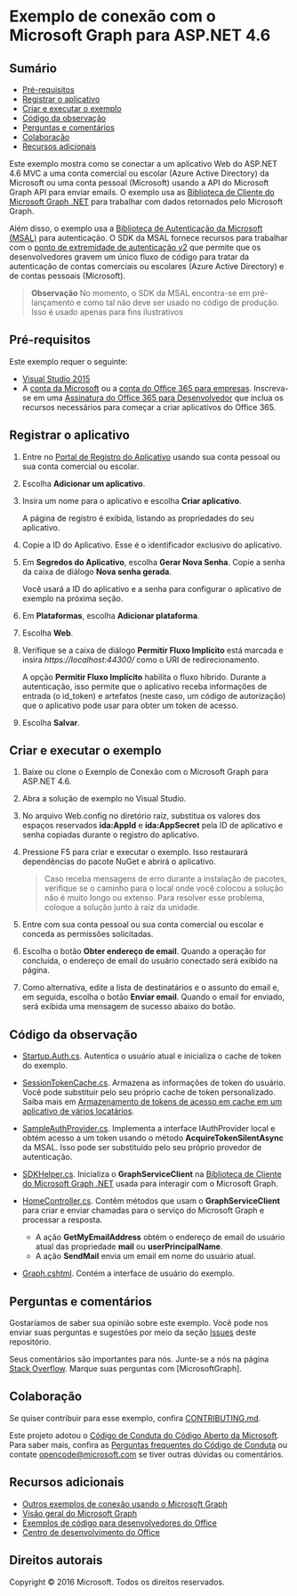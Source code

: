 # Exemplo de conexão com o Microsoft Graph para ASP.NET 4.6

## Sumário

* [Pré-requisitos](#pré-requisitos)
* [Registrar o aplicativo](#registrar-o-aplicativo)
* [Criar e executar o exemplo](#criar-e-executar-o-exemplo)
* [Código da observação](#código-da-observação)
* [Perguntas e comentários](#perguntas-e-comentários)
* [Colaboração](#colaboração)
* [Recursos adicionais](#recursos-adicionais)

Este exemplo mostra como se conectar a um aplicativo Web do ASP.NET 4.6 MVC a uma conta comercial ou escolar (Azure Active Directory) da Microsoft ou uma conta pessoal (Microsoft) usando a API do Microsoft Graph API para enviar emails. O exemplo usa as [Biblioteca de Cliente do Microsoft Graph .NET](https://github.com/microsoftgraph/msgraph-sdk-dotnet) para trabalhar com dados retornados pelo Microsoft Graph. 

Além disso, o exemplo usa a [Biblioteca de Autenticação da Microsoft (MSAL)](https://www.nuget.org/packages/Microsoft.Identity.Client/) para autenticação. O SDK da MSAL fornece recursos para trabalhar com o [ponto de extremidade de autenticação v2](https://azure.microsoft.com/en-us/documentation/articles/active-directory-appmodel-v2-overview) que permite que os desenvolvedores gravem um único fluxo de código para tratar da autenticação de contas comerciais ou escolares (Azure Active Directory) e de contas pessoais (Microsoft).

 > **Observação** No momento, o SDK da MSAL encontra-se em pré-lançamento e como tal não deve ser usado no código de produção. Isso é usado apenas para fins ilustrativos

## Pré-requisitos

Este exemplo requer o seguinte:  

  * [Visual Studio 2015](https://www.visualstudio.com/en-us/downloads) 
  * A [conta da Microsoft](https://www.outlook.com) ou a [conta do Office 365 para empresas](https://msdn.microsoft.com/en-us/office/office365/howto/setup-development-environment#bk_Office365Account). Inscreva-se em uma [Assinatura do Office 365 para Desenvolvedor](https://msdn.microsoft.com/en-us/office/office365/howto/setup-development-environment#bk_Office365Account) que inclua os recursos necessários para começar a criar aplicativos do Office 365.

## Registrar o aplicativo

1. Entre no [Portal de Registro do Aplicativo](https://apps.dev.microsoft.com/) usando sua conta pessoal ou sua conta comercial ou escolar.

2. Escolha **Adicionar um aplicativo**.

3. Insira um nome para o aplicativo e escolha **Criar aplicativo**. 
    
   A página de registro é exibida, listando as propriedades do seu aplicativo.

4. Copie a ID do Aplicativo. Esse é o identificador exclusivo do aplicativo. 

5. Em **Segredos do Aplicativo**, escolha **Gerar Nova Senha**. Copie a senha da caixa de diálogo **Nova senha gerada**.

   Você usará a ID do aplicativo e a senha para configurar o aplicativo de exemplo na próxima seção. 

6. Em **Plataformas**, escolha **Adicionar plataforma**.

7. Escolha **Web**.

8. Verifique se a caixa de diálogo **Permitir Fluxo Implícito** está marcada e insira *https://localhost:44300/* como o URI de redirecionamento. 

   A opção **Permitir Fluxo Implícito** habilita o fluxo híbrido. Durante a autenticação, isso permite que o aplicativo receba informações de entrada (o id_token) e artefatos (neste caso, um código de autorização) que o aplicativo pode usar para obter um token de acesso.

9. Escolha **Salvar**.

## Criar e executar o exemplo

1. Baixe ou clone o Exemplo de Conexão com o Microsoft Graph para ASP.NET 4.6.

2. Abra a solução de exemplo no Visual Studio.

3. No arquivo Web.config no diretório raiz, substitua os valores dos espaços reservados **ida:AppId** e **ida:AppSecret** pela ID de aplicativo e senha copiadas durante o registro do aplicativo.

4. Pressione F5 para criar e executar o exemplo. Isso restaurará dependências do pacote NuGet e abrirá o aplicativo.

   >Caso receba mensagens de erro durante a instalação de pacotes, verifique se o caminho para o local onde você colocou a solução não é muito longo ou extenso. Para resolver esse problema, coloque a solução junto à raiz da unidade.

5. Entre com sua conta pessoal ou sua conta comercial ou escolar e conceda as permissões solicitadas.

6. Escolha o botão **Obter endereço de email**. Quando a operação for concluída, o endereço de email do usuário conectado será exibido na página.

7. Como alternativa, edite a lista de destinatários e o assunto do email e, em seguida, escolha o botão **Enviar email**. Quando o email for enviado, será exibida uma mensagem de sucesso abaixo do botão.

## Código da observação

- [Startup.Auth.cs](/Microsoft%20Graph%20SDK%20ASPNET%20Connect/Microsoft%20Graph%20SDK%20ASPNET%20Connect/App_Start/Startup.Auth.cs). Autentica o usuário atual e inicializa o cache de token do exemplo.

- [SessionTokenCache.cs](/Microsoft%20Graph%20SDK%20ASPNET%20Connect/Microsoft%20Graph%20SDK%20ASPNET%20Connect/TokenStorage/SessionTokenCache.cs). Armazena as informações de token do usuário. Você pode substituir pelo seu próprio cache de token personalizado. Saiba mais em [Armazenamento de tokens de acesso em cache em um aplicativo de vários locatários](https://azure.microsoft.com/en-us/documentation/articles/guidance-multitenant-identity-token-cache/).

- [SampleAuthProvider.cs](/Microsoft%20Graph%20SDK%20ASPNET%20Connect/Microsoft%20Graph%20SDK%20ASPNET%20Connect/Helpers/SampleAuthProvider.cs). Implementa a interface IAuthProvider local e obtém acesso a um token usando o método **AcquireTokenSilentAsync** da MSAL. Isso pode ser substituído pelo seu próprio provedor de autenticação. 

- [SDKHelper.cs](/Microsoft%20Graph%20SDK%20ASPNET%20Connect/Microsoft%20Graph%20SDK%20ASPNET%20Connect/Helpers/SDKHelper.cs). Inicializa o **GraphServiceClient** na [Biblioteca de Cliente do Microsoft Graph .NET](https://github.com/microsoftgraph/msgraph-sdk-dotnet) usada para interagir com o Microsoft Graph.

- [HomeController.cs](/Microsoft%20Graph%20SDK%20ASPNET%20Connect/Microsoft%20Graph%20SDK%20ASPNET%20Connect/Controllers/HomeController.cs). Contêm métodos que usam o **GraphServiceClient** para criar e enviar chamadas para o serviço do Microsoft Graph e processar a resposta.
   - A ação **GetMyEmailAddress** obtém o endereço de email do usuário atual das propriedade **mail** ou **userPrincipalName**.
   - A ação **SendMail** envia um email em nome do usuário atual.

- [Graph.cshtml](/Microsoft%20Graph%20SDK%20ASPNET%20Connect/Microsoft%20Graph%20SDK%20ASPNET%20Connect/Views/Home/Graph.cshtml). Contém a interface de usuário do exemplo. 

## Perguntas e comentários

Gostaríamos de saber sua opinião sobre este exemplo. Você pode nos enviar suas perguntas e sugestões por meio da seção [Issues](https://github.com/microsoftgraph/aspnet-connect-sample/issues) deste repositório.

Seus comentários são importantes para nós. Junte-se a nós na página [Stack Overflow](http://stackoverflow.com/questions/tagged/microsoftgraph). Marque suas perguntas com [MicrosoftGraph].

## Colaboração ##

Se quiser contribuir para esse exemplo, confira [CONTRIBUTING.md](CONTRIBUTING.md).

Este projeto adotou o [Código de Conduta do Código Aberto da Microsoft](https://opensource.microsoft.com/codeofconduct/). Para saber mais, confira as [Perguntas frequentes do Código de Conduta](https://opensource.microsoft.com/codeofconduct/faq/) ou contate [opencode@microsoft.com](mailto:opencode@microsoft.com) se tiver outras dúvidas ou comentários.

## Recursos adicionais

- [Outros exemplos de conexão usando o Microsoft Graph](https://github.com/MicrosoftGraph?utf8=%E2%9C%93&query=-Connect)
- [Visão geral do Microsoft Graph](http://graph.microsoft.io)
- [Exemplos de código para desenvolvedores do Office](http://dev.office.com/code-samples)
- [Centro de desenvolvimento do Office](http://dev.office.com/)

## Direitos autorais
Copyright © 2016 Microsoft. Todos os direitos reservados.


